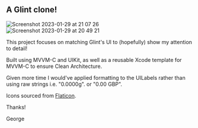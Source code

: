 ## A Glint clone!

![Screenshot 2023-01-29 at 21 07 26](https://user-images.githubusercontent.com/123869119/215355794-0003ace9-8d09-46c7-98a9-d4cadb186223.png)
![Screenshot 2023-01-29 at 20 49 21](https://user-images.githubusercontent.com/123869119/215355384-fab32922-dca7-4ffb-8d16-1308490fbf28.png)

This project focuses on matching Glint's UI to (hopefully) show my attention to detail!

Built using MVVM-C and UIKit, as well as a reusable Xcode template for MVVM-C to ensure Clean Architecture.

Given more time I would've applied formatting to the UILabels rather than using raw strings i.e. "0.0000g". or "0.00 GBP".

Icons sourced from [Flaticon](https://www.flaticon.com/).

Thanks!

George
